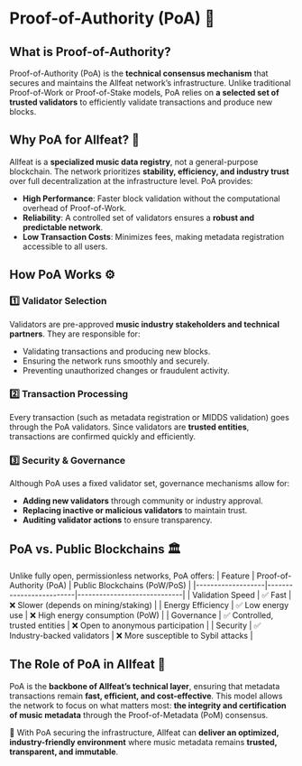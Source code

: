 # Proof-of-Authority (PoA) 🔐

## What is Proof-of-Authority?

Proof-of-Authority (PoA) is the **technical consensus mechanism** that secures and maintains the Allfeat network’s infrastructure. Unlike traditional Proof-of-Work or Proof-of-Stake models, PoA relies on **a selected set of trusted validators** to efficiently validate transactions and produce new blocks.

## Why PoA for Allfeat? 🎵

Allfeat is a **specialized music data registry**, not a general-purpose blockchain. The network prioritizes **stability, efficiency, and industry trust** over full decentralization at the infrastructure level. PoA provides:

-   **High Performance**: Faster block validation without the computational overhead of Proof-of-Work.
-   **Reliability**: A controlled set of validators ensures a **robust and predictable network**.
-   **Low Transaction Costs**: Minimizes fees, making metadata registration accessible to all users.

## How PoA Works ⚙️

### 1️⃣ Validator Selection

Validators are pre-approved **music industry stakeholders and technical partners**. They are responsible for:

-   Validating transactions and producing new blocks.
-   Ensuring the network runs smoothly and securely.
-   Preventing unauthorized changes or fraudulent activity.

### 2️⃣ Transaction Processing

Every transaction (such as metadata registration or MIDDS validation) goes through the PoA validators. Since validators are **trusted entities**, transactions are confirmed quickly and efficiently.

### 3️⃣ Security & Governance

Although PoA uses a fixed validator set, governance mechanisms allow for:

-   **Adding new validators** through community or industry approval.
-   **Replacing inactive or malicious validators** to maintain trust.
-   **Auditing validator actions** to ensure transparency.

## PoA vs. Public Blockchains 🏛️

Unlike fully open, permissionless networks, PoA offers:
| Feature | Proof-of-Authority (PoA) | Public Blockchains (PoW/PoS) |
|-------------------|-------------------------|-----------------------------|
| Validation Speed | ✅ Fast | ❌ Slower (depends on mining/staking) |
| Energy Efficiency | ✅ Low energy use | ❌ High energy consumption (PoW) |
| Governance | ✅ Controlled, trusted entities | ❌ Open to anonymous participation |
| Security | ✅ Industry-backed validators | ❌ More susceptible to Sybil attacks |

## The Role of PoA in Allfeat 🔗

PoA is the **backbone of Allfeat’s technical layer**, ensuring that metadata transactions remain **fast, efficient, and cost-effective**. This model allows the network to focus on what matters most: **the integrity and certification of music metadata** through the Proof-of-Metadata (PoM) consensus.

🚀 With PoA securing the infrastructure, Allfeat can **deliver an optimized, industry-friendly environment** where music metadata remains **trusted, transparent, and immutable**.
